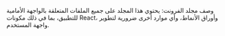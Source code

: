 وصف مجلد الفرونت: يحتوي هذا المجلد على جميع الملفات المتعلقة بالواجهة الأمامية للتطبيق، بما في ذلك مكونات React، وأوراق الأنماط، وأي موارد أخرى ضرورية لتطوير واجهة المستخدم.
